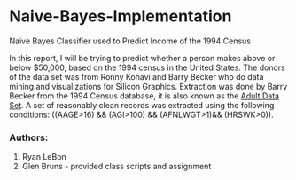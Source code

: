 # Naive-Bayes-Implementation
Naive Bayes Classifier used to Predict Income of the 1994 Census

In this report, I will be trying to predict whether a person makes above or below $50,000, based on the 1994 census in the United States. The donors of the data set was from Ronny Kohavi and Barry Becker who do data mining and visualizations for Silicon Graphics. Extraction was done by Barry Becker from the 1994 Census database, it is also known as the [Adult Data Set](http://archive.ics.uci.edu/ml/datasets/Adult). A set of reasonably clean records was extracted using the following conditions: ((AAGE>16) && (AGI>100) && (AFNLWGT>1)&& (HRSWK>0)). 


### Authors:
1. Ryan LeBon
2. Glen Bruns - provided class scripts and assignment
